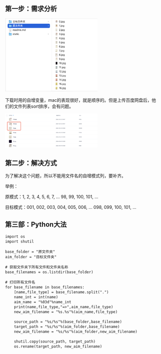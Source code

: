 ## 第一步：需求分析
<img src="static/下载时使用的自增变量.png" width="300px">

下载时用的自增变量，mac的表现很好，就是顺序的。但是上传百度网盘后，他们的文件列表sort排序，会有问题。

<img src="static/百度网盘文件名顺序排序问题.png" width="300px">


## 第二步：解决方式
为了解决这个问题，所以不能用文件名的自增模式列，要补齐。

举例：

原模式：1, 2, 3, 4, 5, 6, 7, ... 98, 99, 100, 101, ...

目标模式：001, 002, 003, 004, 005, 006, ... 098, 099, 100, 101, ...

## 第三部：Python大法
```
import os
import shutil

base_folder = "原文件夹"
aim_folder = "目标文件夹"

# 获取文件夹下所有文件和文件夹名称
base_filenames = os.listdir(base_folder)
 
# 打印所有文件名
for base_filename in base_filenames:
    [name,file_type] = base_filename.split(".")
    name_int = int(name)
    aim_name = "%03d"%name_int
    print(name,file_type,"=>",aim_name,file_type)
    new_aim_filename = "%s.%s"%(aim_name,file_type)

    source_path = "%s/%s"%(base_folder,base_filename)
    target_path = "%s/%s"%(aim_folder,base_filename)
    new_aim_filename = "%s/%s"%(aim_folder,new_aim_filename)

    shutil.copy(source_path, target_path)
    os.rename(target_path, new_aim_filename)

```


